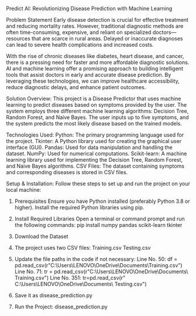 Predict AI: Revolutionizing Disease Prediction with Machine Learning

Problem Statement
Early disease detection is crucial for effective treatment and reducing mortality rates. However, traditional diagnostic methods are often time-consuming, expensive, and reliant on specialized
doctors—resources that are scarce in rural areas. Delayed or inaccurate diagnoses can lead to severe health complications and increased costs.

With the rise of chronic diseases like diabetes, heart disease, and cancer, there is a pressing need for faster and more affordable diagnostic solutions. AI and machine learning offer a promising 
approach to building intelligent tools that assist doctors in early and accurate disease prediction. By leveraging these technologies, we can improve healthcare accessibility, reduce diagnostic delays,
and enhance patient outcomes.

Solution Overview:
This project is a Disease Predictor that uses machine learning to predict diseases based on symptoms provided by the user. The system employs three different machine learning algorithms: Decision 
Tree, Random Forest, and Naive Bayes. The user inputs up to five symptoms, and the system predicts the most likely disease based on the trained models.

Technologies Used:
Python: The primary programming language used for the project.
Tkinter: A Python library used for creating the graphical user interface (GUI).
Pandas: Used for data manipulation and handling the dataset.
NumPy: Used for numerical computations.
Scikit-learn: A machine learning library used for implementing the Decision Tree, Random Forest, and Naive Bayes algorithms.
CSV Files: The dataset containing symptoms and corresponding diseases is stored in CSV files.

Setup & Installation:
Follow these steps to set up and run the project on your local machine:
1. Prerequisites
   Ensure you have Python installed (preferably Python 3.8 or higher).
   Install the required Python libraries using pip.

2. Install Required Libraries
  Open a terminal or command prompt and run the following commands:
  pip install numpy pandas scikit-learn tkinter

3. Download the Dataset
  1. The project uses two CSV files: 
      Training.csv
      Testing.csv
  2. Update the file paths in the code if not necessary:
     Line No. 50:
     df = pd.read_csv(r"C:\Users\LENOVO\OneDrive\Documents\Training.csv")
     Line No. 71:
     tr = pd.read_csv(r"C:\Users\LENOVO\OneDrive\Documents\ Training.csv")
     Line No. 351:
     tr=pd.read_csv(r" C:\Users\LENOVO\OneDrive\Documents\ Testing.csv")


 
4. Save it as disease_prediction.py
5. Run the Project: disease_prediction.py
